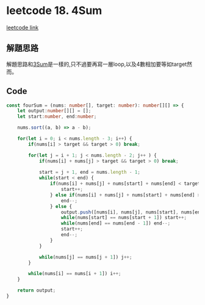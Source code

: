 # leetcode 18. 4Sum

[leetcode link](https://leetcode.com/problems/4sum/)

## 解題思路

解題思路和[3Sum](https://github.com/AntonyChanhn/Leetcode/blob/main/problems_notes/3.hash_table/8_leetcode15.md)是一樣的,只不過要再寫一層loop,以及4數相加要等如target然而。

## Code

```typescript
const fourSum = (nums: number[], target: number): number[][] => {
    let output:number[][] = [];
    let start:number, end:number;

    nums.sort((a, b) => a - b);

    for(let i = 0; i < nums.length - 3; i++) {
        if(nums[i] > target && target > 0) break;

        for(let j = i + 1; j < nums.length - 2; j++ ) {
            if(nums[i] + nums[j] > target && target > 0) break;
            
            start = j + 1, end = nums.length - 1;
            while(start < end) {
                if(nums[i] + nums[j] + nums[start] + nums[end] < target) {
                    start++;
                } else if(nums[i] + nums[j] + nums[start] + nums[end] > target) {
                    end--;
                } else {
                    output.push([nums[i], nums[j], nums[start], nums[end]]);
                    while(nums[start] == nums[start + 1]) start++;
                    while(nums[end] == nums[end - 1]) end--;
                    start++;
                    end--;
                }
            }

            while(nums[j] == nums[j + 1]) j++;
        }

        while(nums[i] == nums[i + 1]) i++;
    }

    return output;
}
```
